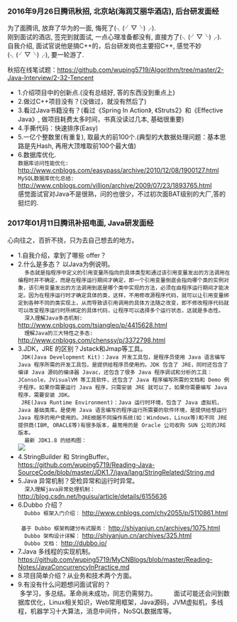 ### 2016年9月26日腾讯秋招, 北京站(海润艾丽华酒店), 后台研发面经 ###
 为了面腾讯, 放弃了华为的一面, 悔死了(╮(╯▽╰)╭).    
 刚到面试的酒店, 签完到就面试, 一点心理准备都没有, 直接方了(╮(╯▽╰)╭).      
 自我介绍, 面试官说他是搞C++的，后台研发岗也主要招C++, 感觉不妙(╮(╯▽╰)╭), 要一轮游了.
 
 秋招在线笔试题：<https://github.com/wuping5719/Algorithm/tree/master/2-Java-Interview/2-32-Tencent>
 
* 1.介绍项目中的创新点.(没有总结好, 答的东西没到重点上)
* 2.做过C++项目没有？(没做过，就没有然后了)
* 3.看过Java书籍没有？(看过《Spring In Action》, 《Struts2》和《Effective Java》, 做项目耗费太多时间，书真没读过几本, 基础很重要)
* 4.手撕代码：快速排序(Easy)
* 5.一亿个整数里(有重复), 取最大的前100个.(典型的大数据处理问题：基本思路是先Hash, 再用大顶堆取前100个最大值)
* 6.数据库优化.      
 `数据库访问性能优化: `  <http://www.cnblogs.com/easypass/archive/2010/12/08/1900127.html>    
 `MySQL数据库优化总结: `  <http://www.cnblogs.com/villion/archive/2009/07/23/1893765.html>   
 感觉面试官对Java不是很熟，问的也很少，不过初次面BAT级别的大厂,答的挺烂的.

### 2017年01月11日腾讯补招电面, Java研发面经 ###
 心向往之，百折不挠，只为去自己想去的地方。
* 1.自我介绍，拿到了哪些 offer？
* 2.什么是多态？ 以Java为例说明。      
`   多态就是指程序中定义的引用变量所指向的具体类型和通过该引用变量发出的方法调用在编程时并不确定，而是在程序运行期间才确定，即一个引用变量倒底会指向哪个类的实例对象，该引用变量发出的方法调用到底是哪个类中实现的方法，必须在由程序运行期间才能决定。因为在程序运行时才确定具体的类，这样，不用修改源程序代码，就可以让引用变量绑定到各种不同的类实现上，从而导致该引用调用的具体方法随之改变，即不修改程序代码就可以改变程序运行时所绑定的具体代码，让程序可以选择多个运行状态，这就是多态性。 `      
`   深入理解Java多态机制: `  <http://www.cnblogs.com/tsiangleo/p/4415628.html>         
`   理解Java的三大特性之多态: `  <http://www.cnblogs.com/chenssy/p/3372798.html>
* 3.JDK，JRE 的区别？Jstack和Jmap等工具。       
`  JDK(Java Development Kit)：Java 开发工具包，是程序员使用 Java 语言编写 Java 程序所需的开发工具包，是提供给程序员使用的。JDK 包含了 JRE，同时还包含了编译 Java 源码的编译器 Javac，还包含了很多 Java 程序调试和分析的工具：JConsole，JVisualVM 等工具软件，还包含了 Java 程序编写所需的文档和 Demo 例子程序。如果你需要运行 Java 程序，只需安装 JRE 就可以了。如果你需要编写 Java 程序，需要安装 JDK。  `           
`  JRE(Java Runtime Environment)：Java 运行时环境，包含了 Java 虚拟机，Java 基础类库。是使用 Java 语言编写的程序运行所需要的软件环境，是提供给想运行 Java 程序的用户使用的。JRE根据不同操作系统(如：Windows，Linux等)和不同 JRE 提供商(IBM, ORACLE等)有很多版本，最常用的是 Oracle 公司收购 SUN 公司的JRE 版本。  `          
`  最新 JDK1.8 的结构图：`         
  <img src="http://images.cnblogs.com/cnblogs_com/wp5719/936332/o_Java.png" /> 
* 4.StringBuilder 和 StringBuffer。         
  <https://github.com/wuping5719/Reading-Java-SourceCode/blob/master/JDK1.7/java/lang/StringRelated/String.md>
* 5.Java 异常机制？受检异常和运行时异常。         
`  深入理解java异常处理机制：` <http://blog.csdn.net/hguisu/article/details/6155636>
* 6.Dubbo 介绍？      
`  Dubbo 框架入门介绍：` <http://www.cnblogs.com/chy2055/p/5110861.html>               
`  基于 Dubbo 框架构建分布式服务： ` <http://shiyanjun.cn/archives/1075.html>          
`  Dubbo 架构设计详解：` <http://shiyanjun.cn/archives/325.html>      
`  Dubbo 文档：`  <http://dubbo.io/>
* 7.Java 多线程的实现机制。      
  <https://github.com/wuping5719/MyCNBlogs/blob/master/Reading-Notes/JavaConcurrencyInPractice.md>
* 8.项目简单介绍？从业务和技术两个方面。     
* 9.有没有什么问题想问面试官的？  
  多学习，多总结。革命尚未成功，同志仍需努力。        
  面试可能还会问到数据库优化，Linux相关知识，Web常用框架，Java源码，JVM虚拟机，多线程，机器学习十大算法，消息中间件，NoSQL数据库等。
